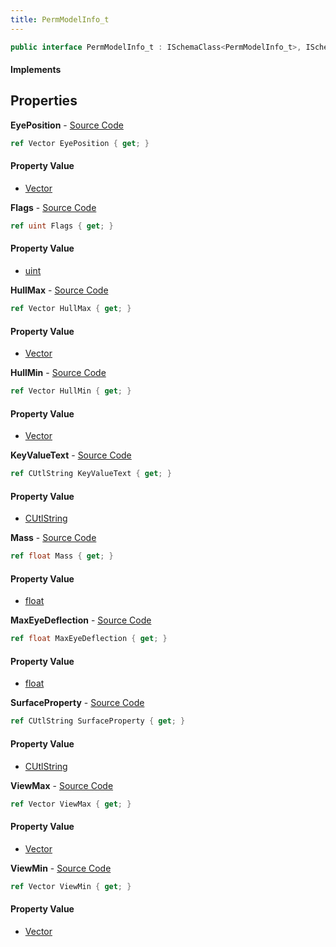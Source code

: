 ```yaml
---
title: PermModelInfo_t
---
```


```csharp
public interface PermModelInfo_t : ISchemaClass<PermModelInfo_t>, ISchemaField, ISchemaClass, INativeHandle
```

#### Implements

## Properties

**EyePosition** - [Source Code](https://github.com/swiftly-solution/swiftlys2/blob/master/managed/src/SwiftlyS2.Generated/Schemas/Interfaces/PermModelInfo_t.cs#L28)

```csharp
ref Vector EyePosition { get; }
```

#### Property Value

- [Vector](/docs/api/shared/natives/vector)

**Flags** - [Source Code](https://github.com/swiftly-solution/swiftlys2/blob/master/managed/src/SwiftlyS2.Generated/Schemas/Interfaces/PermModelInfo_t.cs#L16)

```csharp
ref uint Flags { get; }
```

#### Property Value

- [uint](https://learn.microsoft.com/dotnet/api/system.uint32)

**HullMax** - [Source Code](https://github.com/swiftly-solution/swiftlys2/blob/master/managed/src/SwiftlyS2.Generated/Schemas/Interfaces/PermModelInfo_t.cs#L20)

```csharp
ref Vector HullMax { get; }
```

#### Property Value

- [Vector](/docs/api/shared/natives/vector)

**HullMin** - [Source Code](https://github.com/swiftly-solution/swiftlys2/blob/master/managed/src/SwiftlyS2.Generated/Schemas/Interfaces/PermModelInfo_t.cs#L18)

```csharp
ref Vector HullMin { get; }
```

#### Property Value

- [Vector](/docs/api/shared/natives/vector)

**KeyValueText** - [Source Code](https://github.com/swiftly-solution/swiftlys2/blob/master/managed/src/SwiftlyS2.Generated/Schemas/Interfaces/PermModelInfo_t.cs#L34)

```csharp
ref CUtlString KeyValueText { get; }
```

#### Property Value

- [CUtlString](/docs/api/shared/natives/cutlstring)

**Mass** - [Source Code](https://github.com/swiftly-solution/swiftlys2/blob/master/managed/src/SwiftlyS2.Generated/Schemas/Interfaces/PermModelInfo_t.cs#L26)

```csharp
ref float Mass { get; }
```

#### Property Value

- [float](https://learn.microsoft.com/dotnet/api/system.single)

**MaxEyeDeflection** - [Source Code](https://github.com/swiftly-solution/swiftlys2/blob/master/managed/src/SwiftlyS2.Generated/Schemas/Interfaces/PermModelInfo_t.cs#L30)

```csharp
ref float MaxEyeDeflection { get; }
```

#### Property Value

- [float](https://learn.microsoft.com/dotnet/api/system.single)

**SurfaceProperty** - [Source Code](https://github.com/swiftly-solution/swiftlys2/blob/master/managed/src/SwiftlyS2.Generated/Schemas/Interfaces/PermModelInfo_t.cs#L32)

```csharp
ref CUtlString SurfaceProperty { get; }
```

#### Property Value

- [CUtlString](/docs/api/shared/natives/cutlstring)

**ViewMax** - [Source Code](https://github.com/swiftly-solution/swiftlys2/blob/master/managed/src/SwiftlyS2.Generated/Schemas/Interfaces/PermModelInfo_t.cs#L24)

```csharp
ref Vector ViewMax { get; }
```

#### Property Value

- [Vector](/docs/api/shared/natives/vector)

**ViewMin** - [Source Code](https://github.com/swiftly-solution/swiftlys2/blob/master/managed/src/SwiftlyS2.Generated/Schemas/Interfaces/PermModelInfo_t.cs#L22)

```csharp
ref Vector ViewMin { get; }
```

#### Property Value

- [Vector](/docs/api/shared/natives/vector)

